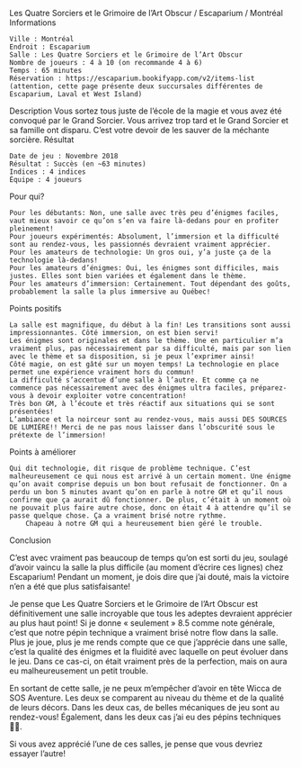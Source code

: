 
Les Quatre Sorciers et le Grimoire de l’Art Obscur / Escaparium / Montréal
Informations

    Ville : Montréal
    Endroit : Escaparium
    Salle : Les Quatre Sorciers et le Grimoire de l’Art Obscur
    Nombre de joueurs : 4 à 10 (on recommande 4 à 6)
    Temps : 65 minutes
    Réservation : https://escaparium.bookifyapp.com/v2/items-list (attention, cette page présente deux succursales différentes de Escaparium, Laval et West Island)

 
Description
Vous sortez tous juste de l’école de la magie et vous avez été convoqué par le Grand Sorcier. Vous arrivez trop tard et le Grand Sorcier et sa famille ont disparu. C’est votre devoir de les sauver de la méchante sorcière.
Résultat

    Date de jeu : Novembre 2018
    Résultat : Succès (en ~63 minutes)
    Indices : 4 indices
    Équipe : 4 joueurs

Pour qui?

    Pour les débutants: Non, une salle avec très peu d’énigmes faciles, vaut mieux savoir ce qu’on s’en va faire là-dedans pour en profiter pleinement!
    Pour joueurs expérimentés: Absolument, l’immersion et la difficulté sont au rendez-vous, les passionnés devraient vraiment apprécier.
    Pour les amateurs de technologie: Un gros oui, y’a juste ça de la technologie là-dedans!
    Pour les amateurs d’énigmes: Oui, les énigmes sont difficiles, mais justes. Elles sont bien variées et également dans le thème.
    Pour les amateurs d’immersion: Certainement. Tout dépendant des goûts, probablement la salle la plus immersive au Québec!

 Points positifs

    La salle est magnifique, du début à la fin! Les transitions sont aussi impressionnantes. Côté immersion, on est bien servi!
    Les énigmes sont originales et dans le thème. Une en particulier m’a vraiment plus, pas nécessairement par sa difficulté, mais par son lien avec le thème et sa disposition, si je peux l’exprimer ainsi!
    Côté magie, on est gâté sur un moyen temps! La technologie en place permet une expérience vraiment hors du commun!
    La difficulté s’accentue d’une salle à l’autre. Et comme ça ne commence pas nécessairement avec des énigmes ultra faciles, préparez-vous à devoir exploiter votre concentration!
    Très bon GM, à l’écoute et très réactif aux situations qui se sont présentées!
    L’ambiance et la noirceur sont au rendez-vous, mais aussi DES SOURCES DE LUMIÈRE!! Merci de ne pas nous laisser dans l’obscurité sous le prétexte de l’immersion!

Points à améliorer

    Qui dit technologie, dit risque de problème technique. C’est malheureusement ce qui nous est arrivé à un certain moment. Une énigme qu’on avait comprise depuis un bon bout refusait de fonctionner. On a perdu un bon 5 minutes avant qu’on en parle à notre GM et qu’il nous confirme que ça aurait dû fonctionner. De plus, c’était à un moment où ne pouvait plus faire autre chose, donc on était 4 à attendre qu’il se passe quelque chose. Ça a vraiment brisé notre rythme.
        Chapeau à notre GM qui a heureusement bien géré le trouble.

Conclusion

C’est avec vraiment pas beaucoup de temps qu’on est sorti du jeu, soulagé d’avoir vaincu la salle la plus difficile (au moment d’écrire ces lignes) chez Escaparium! Pendant un moment, je dois dire que j’ai douté, mais la victoire n’en a été que plus satisfaisante!

Je pense que Les Quatre Sorciers et le Grimoire de l’Art Obscur est définitivement une salle incroyable que tous les adeptes devraient apprécier au plus haut point! Si je donne « seulement » 8.5 comme note générale, c’est que notre pépin technique a vraiment brisé notre flow dans la salle. Plus je joue, plus je me rends compte que ce que j’apprécie dans une salle, c’est la qualité des énigmes et la fluidité avec laquelle on peut évoluer dans le jeu. Dans ce cas-ci, on était vraiment près de la perfection, mais on aura eu malheureusement un petit trouble.

En sortant de cette salle, je ne peux m’empêcher d’avoir en tête Wicca de SOS Aventure. Les deux se comparent au niveau du thème et de la qualité de leurs décors. Dans les deux cas, de belles mécaniques de jeu sont au rendez-vous! Également, dans les deux cas j’ai eu des pépins techniques 🤷‍♂️.

Si vous avez apprécié l’une de ces salles, je pense que vous devriez essayer l’autre!
